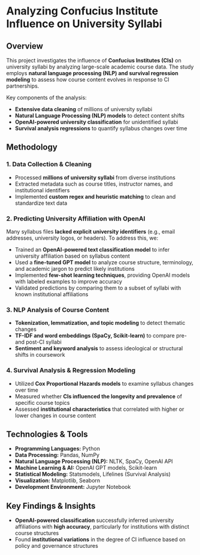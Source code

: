 # **Analyzing Confucius Institute Influence on University Syllabi**  

## **Overview**  
This project investigates the influence of **Confucius Institutes (CIs)** on university syllabi by analyzing large-scale academic course data. The study employs **natural language processing (NLP) and survival regression modeling** to assess how course content evolves in response to CI partnerships.  

Key components of the analysis:  
- **Extensive data cleaning** of millions of university syllabi  
- **Natural Language Processing (NLP) models** to detect content shifts  
- **OpenAI-powered university classification** for unidentified syllabi  
- **Survival analysis regressions** to quantify syllabus changes over time  

## **Methodology**  
### **1. Data Collection & Cleaning**  
- Processed **millions of university syllabi** from diverse institutions  
- Extracted metadata such as course titles, instructor names, and institutional identifiers  
- Implemented **custom regex and heuristic matching** to clean and standardize text data  

### **2. Predicting University Affiliation with OpenAI**  
Many syllabus files **lacked explicit university identifiers** (e.g., email addresses, university logos, or headers). To address this, we:  
- Trained an **OpenAI-powered text classification model** to infer university affiliation based on syllabus content  
- Used a **fine-tuned GPT model** to analyze course structure, terminology, and academic jargon to predict likely institutions  
- Implemented **few-shot learning techniques**, providing OpenAI models with labeled examples to improve accuracy  
- Validated predictions by comparing them to a subset of syllabi with known institutional affiliations  

### **3. NLP Analysis of Course Content**  
- **Tokenization, lemmatization, and topic modeling** to detect thematic changes  
- **TF-IDF and word embeddings (SpaCy, Scikit-learn)** to compare pre- and post-CI syllabi  
- **Sentiment and keyword analysis** to assess ideological or structural shifts in coursework  

### **4. Survival Analysis & Regression Modeling**  
- Utilized **Cox Proportional Hazards models** to examine syllabus changes over time  
- Measured whether **CIs influenced the longevity and prevalence** of specific course topics  
- Assessed **institutional characteristics** that correlated with higher or lower changes in course content  

## **Technologies & Tools**  
- **Programming Languages:** Python  
- **Data Processing:** Pandas, NumPy  
- **Natural Language Processing (NLP):** NLTK, SpaCy, OpenAI API  
- **Machine Learning & AI:** OpenAI GPT models, Scikit-learn  
- **Statistical Modeling:** Statsmodels, Lifelines (Survival Analysis)  
- **Visualization:** Matplotlib, Seaborn  
- **Development Environment:** Jupyter Notebook  


## **Key Findings & Insights**  
- **OpenAI-powered classification** successfully inferred university affiliations with **high accuracy**, particularly for institutions with distinct course structures  
- Found **institutional variations** in the degree of CI influence based on policy and governance structures  
